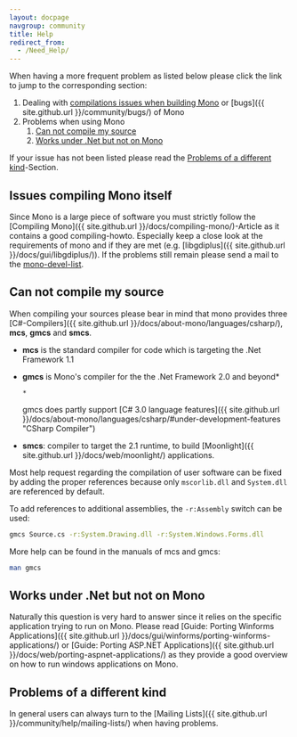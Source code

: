 ```yaml
---
layout: docpage
navgroup: community
title: Help
redirect_from:
  - /Need_Help/
---
```


 When having a more frequent problem as listed below please click the link to jump to the corresponding section:

1.  Dealing with [compilations issues when building Mono](#issues-compiling-mono-itself) or [bugs]({{ site.github.url }}/community/bugs/) of Mono
2.  Problems when using Mono
    1.  [Can not compile my source](#can-not-compile-my-source)
    2.  [Works under .Net but not on Mono](#works-under-net-but-not-on-mono)

If your issue has not been listed please read the [Problems of a different kind](#problems-of-a-different-kind)-Section.

Issues compiling Mono itself
----------------------------

Since Mono is a large piece of software you must strictly follow the [Compiling Mono]({{ site.github.url }}/docs/compiling-mono/)-Article as it contains a good compiling-howto. Especially keep a close look at the requirements of mono and if they are met (e.g. [libgdiplus]({{ site.github.url }}/docs/gui/libgdiplus/)). If the problems still remain please send a mail to the [mono-devel-list](http://lists.ximian.com/mailman/listinfo/mono-devel-list).

Can not compile my source
-------------------------

When compiling your sources please bear in mind that mono provides three [C\#-Compilers]({{ site.github.url }}/docs/about-mono/languages/csharp/), **mcs**, **gmcs** and **smcs**.

-   **mcs** is the standard compiler for code which is targeting the .Net Framework 1.1
-   **gmcs** is Mono's compiler for the the .Net Framework 2.0 and beyond\*

    ``` nowiki
    *
    ```

    gmcs does partly support [C\# 3.0 language features]({{ site.github.url }}/docs/about-mono/languages/csharp/#under-development-features "CSharp Compiler")

-   **smcs**: compiler to target the 2.1 runtime, to build [Moonlight]({{ site.github.url }}/docs/web/moonlight/) applications.

Most help request regarding the compilation of user software can be fixed by adding the proper references because only `mscorlib.dll` and `System.dll` are referenced by default.

To add references to additional assemblies, the `-r:Assembly` switch can be used:

``` bash
gmcs Source.cs -r:System.Drawing.dll -r:System.Windows.Forms.dll
```

More help can be found in the manuals of mcs and gmcs:

``` bash
man gmcs
```

Works under .Net but not on Mono
--------------------------------

Naturally this question is very hard to answer since it relies on the specific application trying to run on Mono. Please read [Guide: Porting Winforms Applications]({{ site.github.url }}/docs/gui/winforms/porting-winforms-applications/) or [Guide: Porting ASP.NET Applications]({{ site.github.url }}/docs/web/porting-aspnet-applications/) as they provide a good overview on how to run windows applications on Mono.

Problems of a different kind
----------------------------

In general users can always turn to the [Mailing Lists]({{ site.github.url }}/community/help/mailing-lists/) when having problems.

